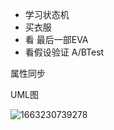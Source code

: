 

- 学习状态机
- 买衣服
- 看 最后一部EVA
- 看假设验证 A/BTest






属性同步



UML图





![1663230739278](C:\Users\44231\AppData\Local\Temp\1663230739278.png)